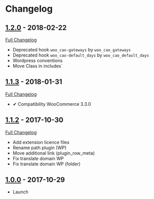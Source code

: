 # Changelog

## [1.2.0](https://github.com/rvola/woo-cancel-abandoned-order/tree/1.2.0) - 2018-02-22
[Full Changelog](https://github.com/rvola/woo-cancel-abandoned-order/compare/1.1.3...1.2.0)

* Deprecated hook `woo_cao-gateways` by `woo_cao_gateways`
* Deprecated hook `woo_cao-default_days` by `woo_cao_default_days`
* Wordpress conventions
* Move Class in includes`

## [1.1.3](https://github.com/rvola/woo-cancel-abandoned-order/tree/1.1.3) - 2018-01-31
[Full Changelog](https://github.com/rvola/woo-cancel-abandoned-order/compare/1.1.2...1.1.3)

* ✔︎ Compatibility WooCommerce 3.3.0

## [1.1.2](https://github.com/rvola/woo-cancel-abandoned-order/tree/1.1.2) - 2017-10-30
[Full Changelog](https://github.com/rvola/woo-cancel-abandoned-order/compare/1.0.0...1.1.2)

* Add extension licence files
* Rename path plugin (WP)
* Move additional link (plugin_row_meta)
* Fix translate domain WP
* Fix translate domain WP (folder)

## [1.0.0](https://github.com/rvola/woo-cancel-abandoned-order/tree/1.0.0) - 2017-10-29

* Launch
